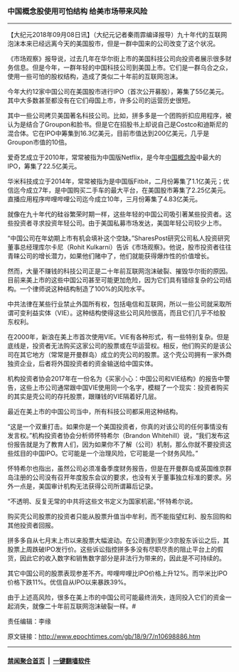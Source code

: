 ### 中国概念股使用可怕结构 给美市场带来风险
------------------------

<p>【大纪元2018年09月08日讯】（大纪元记者秦雨霏编译报导）九十年代的互联网泡沫本来已经远离今天的美国股市，但是一群中国来的公司改变了这个状况。</p>
<p>《市场观察》报导说，过去几年在华尔街上市的美国科技公司向投资者展示很多财务信息。但是今年，一群年轻的中国科技公司到美国上市。它们是一群乌合之众，使用一些可怕的股权结构，造成了类似二十年前的互联网泡沫。</p>
<p>今年大约12家中国公司在美国股市进行IPO（首次公开募股），筹集了55亿美元。其中大多数甚至都没有在它们母国上市，许多公司的运营历史很短。</p>
<p>其中一些公司拷贝美国著名科技公司。比如，拼多多是一个团购折扣应用程序，被认为是结合了Groupon和脸书。但是它在招股书上却说自己是Costco和迪斯尼的混合体。它在IPO中筹集到16.3亿美元，目前市值达到200亿美元，几乎是Groupon市值的10倍。</p>
<p>爱奇艺成立于2010年，常常被指为中国版Netflix，是今年<a href="http://www.epochtimes.com/gb/tag/%E4%B8%AD%E5%9B%BD%E6%A6%82%E5%BF%B5%E8%82%A1.html">中国概念股</a>中最大的IPO，筹集了22.5亿美元。</p>
<p>华米科技成立于2014年，常常被指为是中国版Fitbit，二月份筹集了1.1亿美元；优信迄今成立7年，是中国购买二手车的最大平台，在美国股市筹集了2.25亿美元。直播应用程序哔哩哔哩公司迄今成立10年，三月份筹集了4.83亿美元。</p>
<p>就像在九十年代的硅谷繁荣时期一样，这些年轻的中国公司吸引著某些投资者。这些投资者寻求投资年轻公司。由于美国私募市场发达，美国年轻公司较少上市。</p>
<p>“中国公司在年幼期上市有机会填补这个空缺。”SharesPost研究公司私人投资研究董事总经理库尔卡尼（Rohit Kulkarni）告诉《市场观察》。他说，股市投资者往往青睐公司的增长潜力，如果他们赌中了，他们就能获得爆炸性的价值增长。</p>
<p>然而，大量不赚钱的科技公司正是二十年前互联网泡沫破裂、摧毁华尔街的原因。目前来美上市的这些中国公司甚至可能更加危险，因为它们具有错综复杂的公司结构。一个律师说这种结构制造了100%的风险水平。</p>
<p>中共法律在某些行业禁止外国所有权，包括电信和互联网，所以一些公司就采取所谓可变利益实体（VIE）。这种结构使得这些公司风险很高，而且它们几乎不给股东权利。</p>
<p>在2000年，新浪在美上市首次使用VIE。VIE有各种形式，有一些特别复杂。但是底线是，投资者无法购买这家公司的股票或在华运营权。相反，他们购买的是该公司在其它地方（常常是开曼群岛）成立的壳公司的股票。这个壳公司拥有一家外商独资企业，后者将外国投资者的资金输送给中国实体。</p>
<p>机构投资者协会2017年在一份名为《买家小心：中国公司和VIE结构》的报告中警告，这些上市公司通常跟中国VIE使用同一个名字，模糊了一个现实：投资者购买的其实是壳公司的存托股票，跟赚钱的VIE隔着好几层。</p>
<p>最近在美上市的中国公司当中，所有科技公司都采用这种结构。</p>
<p>“这是一个双重打击。如果你是一个美国投资者，你真的对该公司的任何事情没有发言权。”机构投资者协会分析师怀特希尔（Brandon Whitehill）说，“我们发布这份报告就是为了教育人们，因为如果你不了解（公司）机制，那么你就不要投资这些炫目的中国IPO。它可能是一个治理风险，它可能是一个财务风险。”</p>
<p>怀特希尔也指出，虽然公司必须准备季度财务报告，但是在开曼群岛或英国维京群岛注册的公司没有召开年度股东会议的要求，也没有关于董事独立标准的要求。另外一点是，美国审计机构无法获得公司所谓幕后记录。</p>
<p>“不透明、反复无常的中共将这些文书定义为国家机密。”怀特希尔说。</p>
<p>购买壳公司股票的投资者只能从股票升值当中牟利，而不能指望红利、股东回购和其他投资者回报。</p>
<p>拼多多自从七月末上市以来股票大幅波动。在公司遭到至少3宗股东诉讼之后，其股票上周跌破IPO发行价。这些诉讼指控拼多多没有尽职尽责的阻止平台上的假货，因此它的收入数字和销售数字部分是非法行为带来的，因此是不可持续的。</p>
<p>其它中国公司的股票表现参差不齐。哔哩哔哩比IPO价格上升12%。而华米比IPO价格下跌11%。优信自从IPO以来暴跌39%。</p>
<p>由于上述高风险，很多在美上市的中国公司可能最终消失，连同投入它们的资金一起消失，就像二十年前互联网泡沫破裂一样。#</p>
<p>责任编辑：李缘</p>

原文链接：http://www.epochtimes.com/gb/18/9/7/n10698886.htm


------------------------
#### [禁闻聚合首页](https://github.com/gfw-breaker/banned-news/blob/master/README.md) &nbsp;|&nbsp;  [一键翻墙软件](https://github.com/gfw-breaker/nogfw/blob/master/README.md)